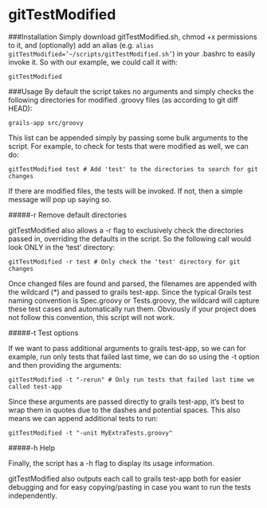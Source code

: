 gitTestModified
===============
###Installation
Simply download gitTestModified.sh, chmod +x permissions to it, and (optionally) add an alias (e.g. ```alias gitTestModified=’~/scripts/gitTestModified.sh’```) in your .bashrc to easily invoke it. So with our example, we could call it with:
```
gitTestModified
```

###Usage
By default the script takes no arguments and simply checks the following directories for modified .groovy files (as according to git diff HEAD):
```
grails-app src/groovy
```
This list can be appended simply by passing some bulk arguments to the script. For example, to check for tests that were modified as well, we can do:
```
gitTestModified test # Add 'test' to the directories to search for git changes
```
If there are modified files, the tests will be invoked.  If not, then a simple message will pop up saying so.

#####-r Remove default directories

gitTestModified also allows a -r flag to exclusively check the directories passed in, overriding the defaults in the script. So the following call would look ONLY in the ‘test’ directory:
```
gitTestModified -r test # Only check the 'test' directory for git changes
```
Once changed files are found and parsed, the filenames are appended with the wildcard (*) and passed to grails test-app. Since the typical Grails test naming convention is <filename>Spec.groovy or <filename>Tests.groovy, the wildcard will capture these test cases and automatically run them. Obviously if your project does not follow this convention, this script will not work.

#####-t Test options

If we want to pass additional arguments to grails test-app, so we can for example, run only tests that failed last time, we can do so using the -t option and then providing the arguments:
```
gitTestModified -t "-rerun" # Only run tests that failed last time we called test-app
```
Since these arguments are passed directly to grails test-app, it’s best to wrap them in quotes due to the dashes and potential spaces. This also means we can append additional tests to run:
```
gitTestModified -t "-unit MyExtraTests.groovy"
```
#####-h Help

Finally, the script has a -h flag to display its usage information.

gitTestModified also outputs each call to grails test-app both for easier debugging and for easy copying/pasting in case you want to run the tests independently.
